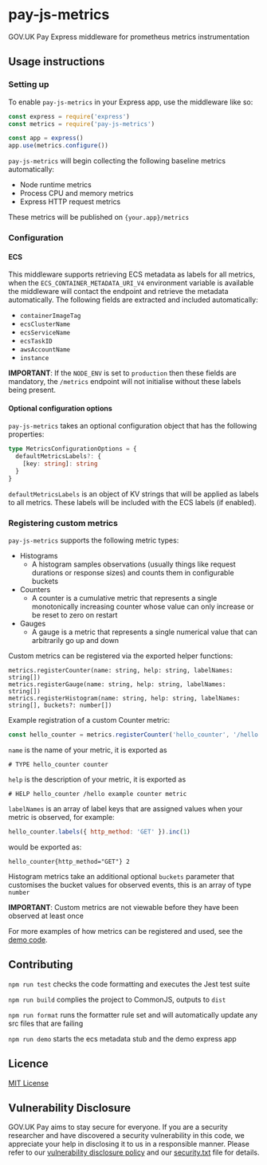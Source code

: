 # pay-js-metrics

GOV.UK Pay Express middleware for prometheus metrics instrumentation

## Usage instructions

### Setting up

To enable `pay-js-metrics` in your Express app, use the middleware like so:

```js
const express = require('express')
const metrics = require('pay-js-metrics')

const app = express()
app.use(metrics.configure())
```
`pay-js-metrics` will begin collecting the following baseline metrics automatically:

- Node runtime metrics
- Process CPU and memory metrics
- Express HTTP request metrics

These metrics will be published on `{your.app}/metrics`

### Configuration

#### ECS

This middleware supports retrieving ECS metadata as labels for all metrics, when 
the `ECS_CONTAINER_METADATA_URI_V4` environment variable is available the middleware will contact the endpoint and retrieve
the metadata automatically. The following fields are extracted and included automatically:

- `containerImageTag`
- `ecsClusterName`
- `ecsServiceName`
- `ecsTaskID`
- `awsAccountName`
- `instance`

__IMPORTANT__: If the `NODE_ENV` is set to `production` then these fields are mandatory, the `/metrics` endpoint will 
not initialise without these labels being present.

#### Optional configuration options

`pay-js-metrics` takes an optional configuration object that has the following properties:

```ts
type MetricsConfigurationOptions = {
  defaultMetricsLabels?: {
    [key: string]: string
  }
}
```

`defaultMetricsLabels` is an object of KV strings that will be applied as labels to all metrics. These labels will be included with the ECS labels (if enabled).

### Registering custom metrics

`pay-js-metrics` supports the following metric types:

- Histograms
  - A histogram samples observations (usually things like request durations or response sizes) and counts them in configurable buckets
- Counters
  - A counter is a cumulative metric that represents a single monotonically increasing counter whose value can only increase or be reset to zero on restart
- Gauges
  - A gauge is a metric that represents a single numerical value that can arbitrarily go up and down

Custom metrics can be registered via the exported helper functions:

```
metrics.registerCounter(name: string, help: string, labelNames: string[])
metrics.registerGauge(name: string, help: string, labelNames: string[])
metrics.registerHistogram(name: string, help: string, labelNames: string[], buckets?: number[])
```
Example registration of a custom Counter metric:

```js
const hello_counter = metrics.registerCounter('hello_counter', '/hello example counter metric', ['http_method'])
```
`name` is the name of your metric, it is exported as
```
# TYPE hello_counter counter
```

`help` is the description of your metric, it is exported as
```
# HELP hello_counter /hello example counter metric
```

`labelNames` is an array of label keys that are assigned values when your metric is observed, for example:
```js
hello_counter.labels({ http_method: 'GET' }).inc(1)
```
would be exported as:
```
hello_counter{http_method="GET"} 2
```

Histogram metrics take an additional optional `buckets` parameter that customises the bucket values for observed events, this is an array of type `number`

__IMPORTANT__: Custom metrics are not viewable before they have been observed at least once

For more examples of how metrics can be registered and used, see the [demo code](ecs_metadata/demo.ts).

## Contributing

`npm run test` checks the code formatting and executes the Jest test suite

`npm run build` complies the project to CommonJS, outputs to `dist`

`npm run format` runs the formatter rule set and will automatically update any src files that are failing 

`npm run demo` starts the ecs metadata stub and the demo express app 

## Licence

[MIT License](LICENSE)

## Vulnerability Disclosure

GOV.UK Pay aims to stay secure for everyone. If you are a security researcher and have discovered a security vulnerability in this code, we appreciate your help in disclosing it to us in a responsible manner. Please refer to our [vulnerability disclosure policy](https://www.gov.uk/help/report-vulnerability) and our [security.txt](https://vdp.cabinetoffice.gov.uk/.well-known/security.txt) file for details.
